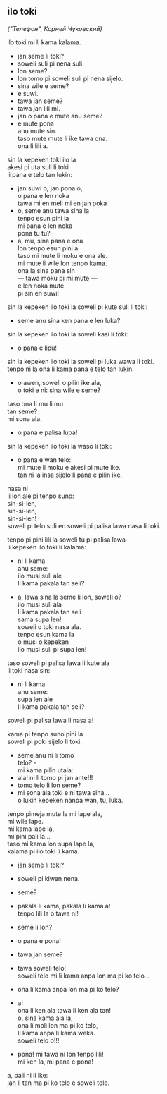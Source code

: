 ## ilo toki
*("Телефон", Корней Чуковский)*

ilo toki mi li kama kalama.
- jan seme li toki?
- soweli suli pi nena suli.
- lon seme?
- lon tomo pi soweli suli pi nena sijelo.
- sina wile e seme?
- e suwi.
- tawa jan seme?
- tawa jan lili mi.
- jan o pana e mute anu seme?
- e mute pona  
anu mute sin.  
taso mute mute li ike tawa ona.  
ona li lili a.

sin la kepeken toki ilo la  
akesi pi uta suli li toki  
li pana e telo tan lukin:
- jan suwi o, jan pona o,  
o pana e len noka  
tawa mi en meli mi en jan poka
- o, seme anu tawa sina la  
tenpo esun pini la  
mi pana e len noka  
pona tu tu?
- a, mu, sina pana e ona  
lon tenpo esun pini a.  
taso mi mute li moku e ona ale.  
mi mute li wile lon tenpo kama.  
ona la sina pana sin  
— tawa moku pi mi mute —  
e len noka mute  
pi sin en suwi!

sin la kepeken ilo toki la soweli pi kute suli li toki:
- seme anu sina ken pana e len luka?

sin la kepeken ilo toki la soweli kasi li toki:
- o pana e lipu!

sin la kepeken ilo toki la soweli pi luka wawa li toki.  
tenpo ni la ona li kama pana e telo tan lukin.
- o awen, soweli o pilin ike ala,  
o toki e ni: sina wile e seme?

taso ona li mu li mu  
tan seme?  
mi sona ala.
- o pana e palisa lupa!

sin la kepeken ilo toki la waso li toki:
- o pana e wan telo:  
mi mute li moku e akesi pi mute ike.  
tan ni la insa sijelo li pana e pilin ike.

nasa ni  
li lon ale pi tenpo suno:  
sin-si-len,  
sin-si-len,  
sin-si-len!  
soweli pi telo suli en soweli pi palisa lawa nasa li toki.

tenpo pi pini lili la soweli tu pi palisa lawa  
li kepeken ilo toki li kalama:
- ni li kama  
anu seme:  
ilo musi suli ale  
li kama pakala tan seli?

- a, lawa sina la seme li lon, soweli o?  
ilo musi suli ala  
li kama pakala tan seli  
sama supa len!  
soweli o toki nasa ala.  
tenpo esun kama la  
o musi o kepeken  
ilo musi suli pi supa len!

taso soweli pi palisa lawa li kute ala  
li toki nasa sin:
- ni li kama  
anu seme:  
supa len ale  
li kama pakala tan seli?

soweli pi palisa lawa li nasa a!

kama pi tenpo suno pini la  
soweli pi poki sijelo li toki:
- seme anu ni li tomo  
telo? -  
mi kama pilin utala:
- ala! ni li tomo pi jan ante!!!
- tomo telo li lon seme?
- mi sona ala toki e ni tawa sina...  
o lukin kepeken nanpa wan, tu, luka.

tenpo pimeja mute la mi lape ala,  
mi wile lape.  
mi kama lape la,  
mi pini pali la...  
taso mi kama lon supa lape la,  
kalama pi ilo toki li kama.
- jan seme li toki?
- soweli pi kiwen nena.
- seme?
- pakala li kama, pakala li kama a!  
tenpo lili la o tawa ni!
- seme li lon?
- o pana e pona!
- tawa jan seme?
- tawa soweli telo!  
soweli telo mi li kama anpa lon ma pi ko telo...
- ona li kama anpa lon ma pi ko telo?
- a!  
ona li ken ala tawa li ken ala tan!  
o, sina kama ala la,  
ona li moli lon ma pi ko telo,  
li kama anpa li kama weka.  
soweli telo o!!!

- pona! mi tawa ni lon tenpo lili!  
mi ken la, mi pana e pona!

a, pali ni li ike:  
jan li tan ma pi ko telo e soweli telo.
